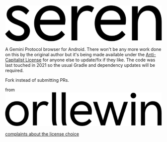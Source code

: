 ![Seren](./seren.svg)  


A Gemini Protocol browser for Android. There won't be any more work done on this by the original author but it's being made available under the [Anti-Capitalist License](https://anticapitalist.software/) for anyone else to update/fix if they like. The code was last touched in 2021 so the usual Gradle and dependency updates will be required.

Fork instead of submitting PRs.

from  
![Orllewin](orllewin_logo.svg)

[complaints about the license choice](/Dev/Null)
